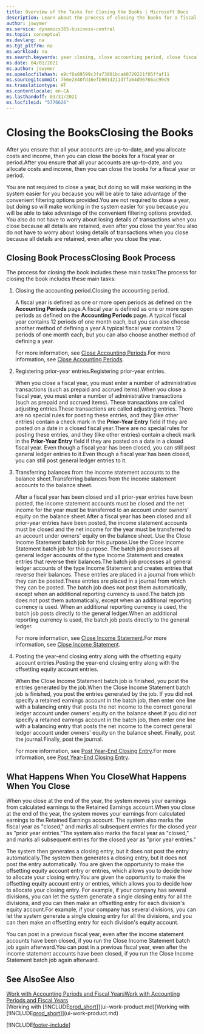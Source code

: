 ```yaml
---
title: Overview of the Tasks for Closing the Books | Microsoft Docs
description: Learn about the process of closing the books for a fiscal year or period, and what happens after you close at the end of a year.
author: jswymer
ms.service: dynamics365-business-central
ms.topic: conceptual
ms.devlang: na
ms.tgt_pltfrm: na
ms.workload: na
ms.search.keywords: year closing, close accounting period, close fiscal year, bank account detailed trial balance
ms.date: 04/01/2021
ms.author: jswymer
ms.openlocfilehash: e9cf8a89599c3fa73801bca40720221f05ffaf11
ms.sourcegitcommit: 766e2840fd16efb901d211d7fa64d96766ac99d9
ms.translationtype: HT
ms.contentlocale: en-CA
ms.lasthandoff: 03/31/2021
ms.locfileid: "5776626"
---
```

# <a name="closing-the-books"></a><span data-ttu-id="1949f-103">Closing the Books</span><span class="sxs-lookup"><span data-stu-id="1949f-103">Closing the Books</span></span>
<span data-ttu-id="1949f-104">After you ensure that all your accounts are up-to-date, and you allocate costs and income, then you can close the books for a fiscal year or period.</span><span class="sxs-lookup"><span data-stu-id="1949f-104">After you ensure that all your accounts are up-to-date, and you allocate costs and income, then you can close the books for a fiscal year or period.</span></span>

<span data-ttu-id="1949f-105">You are not required to close a year, but doing so will make working in the system easier for you because you will be able to take advantage of the convenient filtering options provided.</span><span class="sxs-lookup"><span data-stu-id="1949f-105">You are not required to close a year, but doing so will make working in the system easier for you because you will be able to take advantage of the convenient filtering options provided.</span></span> <span data-ttu-id="1949f-106">You also do not have to worry about losing details of transactions when you close because all details are retained, even after you close the year.</span><span class="sxs-lookup"><span data-stu-id="1949f-106">You also do not have to worry about losing details of transactions when you close because all details are retained, even after you close the year.</span></span>

## <a name="closing-book-process"></a><span data-ttu-id="1949f-107">Closing Book Process</span><span class="sxs-lookup"><span data-stu-id="1949f-107">Closing Book Process</span></span>
<span data-ttu-id="1949f-108">The process for closing the book includes these main tasks:</span><span class="sxs-lookup"><span data-stu-id="1949f-108">The process for closing the book includes these main tasks:</span></span>

1. <span data-ttu-id="1949f-109">Closing the accounting period.</span><span class="sxs-lookup"><span data-stu-id="1949f-109">Closing the accounting period.</span></span>

    <span data-ttu-id="1949f-110">A fiscal year is defined as one or more open periods as defined on the **Accounting Periods** page.</span><span class="sxs-lookup"><span data-stu-id="1949f-110">A fiscal year is defined as one or more open periods as defined on the **Accounting Periods** page.</span></span> <span data-ttu-id="1949f-111">A typical fiscal year contains 12 periods of one month each, but you can also choose another method of defining a year.</span><span class="sxs-lookup"><span data-stu-id="1949f-111">A typical fiscal year contains 12 periods of one month each, but you can also choose another method of defining a year.</span></span>

    <span data-ttu-id="1949f-112">For more information, see [Close Accounting Periods](year-close-account-periods.md).</span><span class="sxs-lookup"><span data-stu-id="1949f-112">For more information, see [Close Accounting Periods](year-close-account-periods.md).</span></span>
2. <span data-ttu-id="1949f-113">Registering prior-year entries.</span><span class="sxs-lookup"><span data-stu-id="1949f-113">Registering prior-year entries.</span></span>

    <span data-ttu-id="1949f-114">When you close a fiscal year, you must enter a number of administrative transactions (such as prepaid and accrued items).</span><span class="sxs-lookup"><span data-stu-id="1949f-114">When you close a fiscal year, you must enter a number of administrative transactions (such as prepaid and accrued items).</span></span> <span data-ttu-id="1949f-115">These transactions are called adjusting entries.</span><span class="sxs-lookup"><span data-stu-id="1949f-115">These transactions are called adjusting entries.</span></span> <span data-ttu-id="1949f-116">There are no special rules for posting these entries, and they (like other entries) contain a check mark in the **Prior-Year Entry** field if they are posted on a date in a closed fiscal year.</span><span class="sxs-lookup"><span data-stu-id="1949f-116">There are no special rules for posting these entries, and they (like other entries) contain a check mark in the **Prior-Year Entry** field if they are posted on a date in a closed fiscal year.</span></span> <span data-ttu-id="1949f-117">Even though a fiscal year has been closed, you can still post general ledger entries to it.</span><span class="sxs-lookup"><span data-stu-id="1949f-117">Even though a fiscal year has been closed, you can still post general ledger entries to it.</span></span>
3. <span data-ttu-id="1949f-118">Transferring balances from the income statement accounts to the balance sheet.</span><span class="sxs-lookup"><span data-stu-id="1949f-118">Transferring balances from the income statement accounts to the balance sheet.</span></span>

    <span data-ttu-id="1949f-119">After a fiscal year has been closed and all prior-year entries have been posted, the income statement accounts must be closed and the net income for the year must be transferred to an account under owners' equity on the balance sheet.</span><span class="sxs-lookup"><span data-stu-id="1949f-119">After a fiscal year has been closed and all prior-year entries have been posted, the income statement accounts must be closed and the net income for the year must be transferred to an account under owners' equity on the balance sheet.</span></span> <span data-ttu-id="1949f-120">Use the Close Income Statement batch job for this purpose.</span><span class="sxs-lookup"><span data-stu-id="1949f-120">Use the Close Income Statement batch job for this purpose.</span></span> <span data-ttu-id="1949f-121">The batch job processes all general ledger accounts of the type Income Statement and creates entries that reverse their balances.</span><span class="sxs-lookup"><span data-stu-id="1949f-121">The batch job processes all general ledger accounts of the type Income Statement and creates entries that reverse their balances.</span></span> <span data-ttu-id="1949f-122">These entries are placed in a journal from which they can be posted.</span><span class="sxs-lookup"><span data-stu-id="1949f-122">These entries are placed in a journal from which they can be posted.</span></span> <span data-ttu-id="1949f-123">The batch job does not post them automatically, except when an additional reporting currency is used.</span><span class="sxs-lookup"><span data-stu-id="1949f-123">The batch job does not post them automatically, except when an additional reporting currency is used.</span></span> <span data-ttu-id="1949f-124">When an additional reporting currency is used, the batch job posts directly to the general ledger.</span><span class="sxs-lookup"><span data-stu-id="1949f-124">When an additional reporting currency is used, the batch job posts directly to the general ledger.</span></span>

    <span data-ttu-id="1949f-125">For more information, see [Close Income Statement](year-close-income-statement.md).</span><span class="sxs-lookup"><span data-stu-id="1949f-125">For more information, see [Close Income Statement](year-close-income-statement.md).</span></span>
4. <span data-ttu-id="1949f-126">Posting the year-end closing entry along with the offsetting equity account entries.</span><span class="sxs-lookup"><span data-stu-id="1949f-126">Posting the year-end closing entry along with the offsetting equity account entries.</span></span>

    <span data-ttu-id="1949f-127">When the Close Income Statement batch job is finished, you post the entries generated by the job.</span><span class="sxs-lookup"><span data-stu-id="1949f-127">When the Close Income Statement batch job is finished, you post the entries generated by the job.</span></span> <span data-ttu-id="1949f-128">If you did not specify a retained earnings account in the batch job, then enter one line with a balancing entry that posts the net income to the correct general ledger account under owners' equity on the balance sheet.</span><span class="sxs-lookup"><span data-stu-id="1949f-128">If you did not specify a retained earnings account in the batch job, then enter one line with a balancing entry that posts the net income to the correct general ledger account under owners' equity on the balance sheet.</span></span> <span data-ttu-id="1949f-129">Finally, post the journal.</span><span class="sxs-lookup"><span data-stu-id="1949f-129">Finally, post the journal.</span></span>

    <span data-ttu-id="1949f-130">For more information, see [Post Year-End Closing Entry](year-how-post-year-end-close-entry.md).</span><span class="sxs-lookup"><span data-stu-id="1949f-130">For more information, see [Post Year-End Closing Entry](year-how-post-year-end-close-entry.md).</span></span>

## <a name="what-happens-when-you-close"></a><span data-ttu-id="1949f-131">What Happens When You Close</span><span class="sxs-lookup"><span data-stu-id="1949f-131">What Happens When You Close</span></span>
<span data-ttu-id="1949f-132">When you close at the end of the year, the system moves your earnings from calculated earnings to the Retained Earnings account.</span><span class="sxs-lookup"><span data-stu-id="1949f-132">When you close at the end of the year, the system moves your earnings from calculated earnings to the Retained Earnings account.</span></span> <span data-ttu-id="1949f-133">The system also marks the fiscal year as "closed," and marks all subsequent entries for the closed year as "prior year entries."</span><span class="sxs-lookup"><span data-stu-id="1949f-133">The system also marks the fiscal year as "closed," and marks all subsequent entries for the closed year as "prior year entries."</span></span>

<span data-ttu-id="1949f-134">The system then generates a closing entry, but it does not post the entry automatically.</span><span class="sxs-lookup"><span data-stu-id="1949f-134">The system then generates a closing entry, but it does not post the entry automatically.</span></span> <span data-ttu-id="1949f-135">You are given the opportunity to make the offsetting equity account entry or entries, which allows you to decide how to allocate your closing entry.</span><span class="sxs-lookup"><span data-stu-id="1949f-135">You are given the opportunity to make the offsetting equity account entry or entries, which allows you to decide how to allocate your closing entry.</span></span> <span data-ttu-id="1949f-136">For example, if your company has several divisions, you can let the system generate a single closing entry for all the divisions, and you can then make an offsetting entry for each division's equity account.</span><span class="sxs-lookup"><span data-stu-id="1949f-136">For example, if your company has several divisions, you can let the system generate a single closing entry for all the divisions, and you can then make an offsetting entry for each division's equity account.</span></span>

<span data-ttu-id="1949f-137">You can post in a previous fiscal year, even after the income statement accounts have been closed, if you run the Close Income Statement batch job again afterward.</span><span class="sxs-lookup"><span data-stu-id="1949f-137">You can post in a previous fiscal year, even after the income statement accounts have been closed, if you run the Close Income Statement batch job again afterward.</span></span>

## <a name="see-also"></a><span data-ttu-id="1949f-138">See Also</span><span class="sxs-lookup"><span data-stu-id="1949f-138">See Also</span></span>

[<span data-ttu-id="1949f-139">Work with Accounting Periods and Fiscal Years</span><span class="sxs-lookup"><span data-stu-id="1949f-139">Work with Accounting Periods and Fiscal Years</span></span>](finance-accounting-periods-and-fiscal-years.md)  
<span data-ttu-id="1949f-140">[Working with [!INCLUDE[prod_short](includes/prod_short.md)]](ui-work-product.md)</span><span class="sxs-lookup"><span data-stu-id="1949f-140">[Working with [!INCLUDE[prod_short](includes/prod_short.md)]](ui-work-product.md)</span></span>


[!INCLUDE[footer-include](includes/footer-banner.md)]